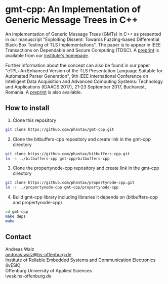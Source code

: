 # gmt-cpp: An Implementation of Generic Message Trees in C++

An implementation of Generic Message Trees (GMTs) in C++ as presented in our
manuscript "Exploiting Dissent: Towards Fuzzing-based Differential Black-Box
Testing of TLS Implementations". The paper is to appear in IEEE Transactions on
Dependable and Secure Computing (TDSC). A [preprint](https://ivesk.hs-offenburg.de/fileadmin/Einrichtungen/ivesk/files/preprint_TLS-Diff-Fuzzing_IEEE-TDSC.pdf)
is available from our [institute's homepage](https://ivesk.hs-offenburg.de).

Further information about the concept can also be found in our paper "eTPL: An
Enhanced Version of the TLS Presentation Language Suitable for Automated Parser
Generation", 9th IEEE International Conference on Intelligent Data Acquisition
and Advanced Computing Systems: Technology and Applications (IDAACS’2017),
21-23 September 2017, Bucharest, Romania. A [preprint](https://ivesk.hs-offenburg.de/fileadmin/Einrichtungen/ivesk/files/preprint_eTPL_IDAACS-2017.pdf)
is also available.

## How to install

1. Clone this repository

```bash
git clone https://github.com/phantax/gmt-cpp.git
```

2. Clone the bitbuffers-cpp repository and create link in the gmt-cpp directory

```bash
git clone https://github.com/phantax/bitbuffers-cpp.git
ln -s ../bitbuffers-cpp gmt-cpp/bitbuffers-cpp
```

3. Clone the propertynode-cpp repository and create link in the gmt-cpp directory

```bash
git clone https://github.com/phantax/propertynode-cpp.git
ln -s ../propertynode-cpp gmt-cpp/propertynode-cpp
```

4. Build gmt-cpp library including libraries it depends on (bitbuffers-cpp and propertynode-cpp)

```bash
cd gmt-cpp
make deps
make
```


## Contact

Andreas Walz  
andreas.walz@hs-offenburg.de  
Institute of Reliable Embedded Systems and Communication Electronics (ivESK)  
Offenburg University of Applied Sciences  
ivesk.hs-offenburg.de
